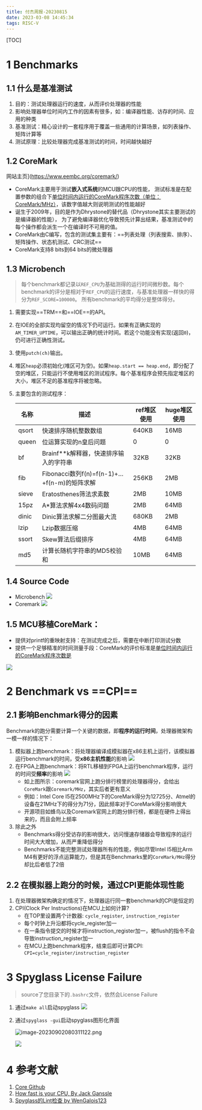 ```yaml
---
title: 付杰周报-20230815
date: 2023-03-08 14:45:34
tags: RISC-V
---
```


[TOC]

# 1 Benchmarks

## 1.1 什么是基准测试

1. 目的：测试处理器运行的速度，从而评价处理器的性能
2. 影响处理器单位时间内工作的因素有很多，如：编译器性能、访存的时间、应用的种类
3. 基准测试：精心设计的一套程序用于覆盖一些通用的计算场景，如列表操作、矩阵计算等
4. 测试原理：比较处理器完成基准测试的时间，时间越快越好

## 1.2 CoreMark

网站主页](https://www.eembc.org/coremark/)

- CoreMark主要用于测试**嵌入式系统**的MCU跟CPU的性能，
  测试标准是在配置参数的组合下<u>单位时间内运行的CoreMark程序次数（单位：CoreMark/MHz）</u>，该数字值越大则说明测试的性能越好
- 诞生于2009年，目的是作为Dhrystone的替代品（Dhrystone其实主要测试的是编译器的性能），
  为了避免编译器优化导致预先计算出结果，基准测试中的每个操作都会派生一个在编译时不可用的值。
- CoreMark由C编写，包含的测试集主要有：==列表处理（列表搜索、排序）、矩阵操作、状态机测试、CRC测试==
- CoreMark支持8 bits到64 bits的微处理器

## 1.3 Microbench

> 每个benchmark都记录以`REF_CPU`为基础测得的运行时间微秒数。每个benchmark的评分是相对于`REF_CPU`的运行速度，与基准处理器一样快的得分为`REF_SCORE=100000`。
> 所有benchmark的平均得分是整体得分。

1. 需要实现==TRM==和==IOE==的API。
2. 在IOE的全部实现均留空的情况下仍可运行。如果有正确实现的`AM_TIMER_UPTIME`，可以输出正确的统计时间。若这个功能没有实现(返回`0`)，仍可进行正确性测试。
3. 使用`putch(ch)`输出。
4. 堆区`heap`必须初始化(堆区可为空)。如果`heap.start == heap.end`，即分配了空的堆区，只能运行不使用堆区的测试程序。每个基准程序会预先指定堆区的大小，堆区不足的基准程序将被忽略。
5. 主要包含的测试程序：

   | 名称  | 描述                                        | ref堆区使用 | huge堆区使用 |
   | ----- | ------------------------------------------- | ----------- | ------------ |
   | qsort | 快速排序随机整数数组                        | 640KB       | 16MB         |
   | queen | 位运算实现的n皇后问题                       | 0           | 0            |
   | bf    | Brainf\*\*k解释器，快速排序输入的字符串     | 32KB        | 32KB         |
   | fib   | Fibonacci数列f(n)=f(n-1)+…+f(n-m)的矩阵求解 | 256KB       | 2MB          |
   | sieve | Eratosthenes筛法求素数                      | 2MB         | 10MB         |
   | 15pz  | A\*算法求解4x4数码问题                      | 2MB         | 64MB         |
   | dinic | Dinic算法求解二分图最大流                   | 680KB       | 2MB          |
   | lzip  | Lzip数据压缩                                | 4MB         | 64MB         |
   | ssort | Skew算法后缀排序                            | 4MB         | 64MB         |
   | md5   | 计算长随机字符串的MD5校验和                 | 10MB        | 64MB         |

## 1.4 Source Code

- Microbench
  ![](https://s2.loli.net/2023/09/01/pVzw6s8hkRtgLMO.png)
- Coremark
  ![](https://s2.loli.net/2023/09/01/9xMLikWUq7KjXFB.png)

## 1.5 MCU移植CoreMark：

- 提供对printf的重映射支持：在测试完成之后，需要在中断打印测试分数
- 提供一个足够精准的时间测量手段：CoreMark的评价标准是<u>单位时间内运行的CoreMark程序次数是</u>

![](https://s2.loli.net/2023/09/01/PgHoDackpyq5jlU.png)

# 2 Benchmark vs ==CPI==

## 2.1 影响Benchmark得分的因素

Benchmark的跑分需要计算一个关键的数据，即**程序的运行时间**，处理器微架构一模一样的情况下：

1.  模拟器上跑benchmark：将处理器编译成模拟器在x86主机上运行，该模拟器运行benchmark的时间，受**x86主机性能**的影响
    ![](https://s2.loli.net/2023/09/01/JRcsUmGWtadbI4p.png)
2.  在FPGA上跑benchmark：将RTL移植到FPGA上运行benchmark程序，运行的时间受**频率**的影响
    ![](https://s2.loli.net/2023/09/01/wTJSViA4HcXqPD5.png)
    - 如上图所示：coremark官网上跑分排行榜里的处理器得分，会给出`CoreMark`跟`Coremark/MHz`，其实后者更有意义
    - 例如：Intel Core I5在2500MHz下的CoreMark得分为12725分、Atmel的设备在21MHz下的得分为71分，因此频率对于CoreMark得分影响很大
    - 开源项目如蜂鸟以及Coremark官网上的跑分排行榜，都是在硬件上得出来的，而且会附上频率
3.  除此之外
    - Benchmarks得分受访存的影响很大，访问慢速存储器会导致程序的运行时间大大增加，从而严重降低得分
    - Benchmarks不能完整测试处理器所有的性能，例如尽管Intel I5相比Arm M4有更好的浮点运算能力，但是其在Benchmarks里的`CoreMark/MHz`得分却比后者低了2倍

## 2.2 在模拟器上跑分的时候，通过CPI更能体现性能

1. 在处理器微架构确定的情况下，处理器运行同一套benchmark的CPI是恒定的
2. CPI(Clock Per Instructions)在MCU上如何计算?
   - 在TOP里设置两个计数器: `cycle_register`, `instruction_register`
   - 每个时钟上升沿都将cycle_register加一
   - 在一条指令提交的时候才将instruction_register加一，被flush的指令不会导致instruction_register加一
   - 在MCU上跑benchmark程序，结束后即可计算CPI: `CPI=cycle_register/instruction_register`

# 3 Spyglass License Failure

> source了您目录下的`.bashrc`文件，依然会License Failure

1. 通过`make all`启动spyglass
   ![](https://s2.loli.net/2023/09/02/VYR3FdzOMunmHAC.png)

2. 通过`spyglass -gui`启动spyglass图形化界面

   ![image-20230902080311122.png](https://s2.loli.net/2023/09/02/huytiDNSjUmgw7A.png)
   
   ![](https://s2.loli.net/2023/09/02/arGoXQCi5dOj3LI.png)

# 4 参考文献

1. [Core Github](https://github.com/eembc/coremark)
2. [How fast is your CPU, By Jack Ganssle](http://www.ganssle.com/rants/coremark.html)
3. [Spyglass的Lint检查 by WenGalois123](https://www.cnblogs.com/WenGalois123/p/17455352.html)
